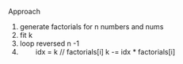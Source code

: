Approach
​
1. generate factorials for n numbers and nums
2. fit k
3. loop reversed n -1
4.         idx = k // factorials[i]
k -= idx * factorials[i]